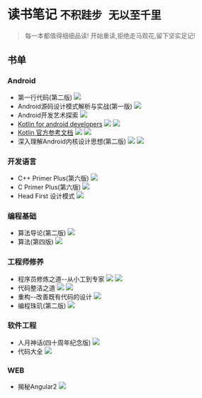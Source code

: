 # 读书笔记 `不积跬步 无以至千里`

> 每一本都值得细细品读! 开始重读,拒绝走马观花,留下坚实足记!

## 书单
### Android
* 第一行代码(第二版) ![](http://progressed.io/bar/0)
* Android源码设计模式解析与实战(第一版) ![](http://progressed.io/bar/0)
* Android开发艺术探索 ![](http://progressed.io/bar/0)
* [Kotlin for android developers](https://wangjiegulu.gitbooks.io/kotlin-for-android-developers-zh/content/) ![](https://img.shields.io/badge/%E7%AB%A0%E8%8A%82%E8%BF%9B%E5%BA%A6-4%2f28-green.svg)  ![](http://progressed.io/bar/14)
* [Kotlin 官方参考文档](https://hltj.gitbooks.io/kotlin-reference-chinese/content/) ![](https://img.shields.io/badge/%E7%AB%A0%E8%8A%82%E8%BF%9B%E5%BA%A6-3%2f11-green.svg) ![](http://progressed.io/bar/27)
* 深入理解Android内核设计思想(第二版) ![](https://img.shields.io/badge/%E7%AB%A0%E8%8A%82%E8%BF%9B%E5%BA%A6-3%2f25-green.svg)  ![](http://progressed.io/bar/12)
### 开发语言
* C++ Primer Plus(第六版) ![](http://progressed.io/bar/0)
* C Primer Plus(第六版) ![](http://progressed.io/bar/0)
* Head First 设计模式 ![](http://progressed.io/bar/0)
### 编程基础
* 算法导论(第二版) ![](http://progressed.io/bar/0)
* 算法(第四版) ![](http://progressed.io/bar/0)
### 工程师修养
* 程序员修炼之道--从小工到专家 ![](https://img.shields.io/badge/%E7%AB%A0%E8%8A%82%E8%BF%9B%E5%BA%A6-2%2f8-green.svg)  ![](http://progressed.io/bar/25)
* 代码整洁之道 ![](https://img.shields.io/badge/%E7%AB%A0%E8%8A%82%E8%BF%9B%E5%BA%A6-11%2f17-green.svg)  ![](http://progressed.io/bar/64)
* 重构--改善既有代码的设计 ![](http://progressed.io/bar/0)
* 编程珠玑(第二版) ![](http://progressed.io/bar/0)
### 软件工程
* 人月神话(四十周年纪念版) ![](http://progressed.io/bar/0)
* 代码大全 ![](http://progressed.io/bar/0)
### WEB
* 揭秘Angular2 ![](http://progressed.io/bar/0)

